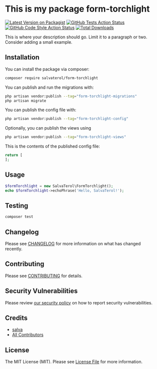 # This is my package form-torchlight

[![Latest Version on Packagist](https://img.shields.io/packagist/v/salvaterol/form-torchlight.svg?style=flat-square)](https://packagist.org/packages/salvaterol/form-torchlight)
[![GitHub Tests Action Status](https://img.shields.io/github/actions/workflow/status/salvaterol/form-torchlight/run-tests.yml?branch=main&label=tests&style=flat-square)](https://github.com/salvaterol/form-torchlight/actions?query=workflow%3Arun-tests+branch%3Amain)
[![GitHub Code Style Action Status](https://img.shields.io/github/actions/workflow/status/salvaterol/form-torchlight/fix-php-code-styling.yml?branch=main&label=code%20style&style=flat-square)](https://github.com/salvaterol/form-torchlight/actions?query=workflow%3A"Fix+PHP+code+styling"+branch%3Amain)
[![Total Downloads](https://img.shields.io/packagist/dt/salvaterol/form-torchlight.svg?style=flat-square)](https://packagist.org/packages/salvaterol/form-torchlight)



This is where your description should go. Limit it to a paragraph or two. Consider adding a small example.

## Installation

You can install the package via composer:

```bash
composer require salvaterol/form-torchlight
```

You can publish and run the migrations with:

```bash
php artisan vendor:publish --tag="form-torchlight-migrations"
php artisan migrate
```

You can publish the config file with:

```bash
php artisan vendor:publish --tag="form-torchlight-config"
```

Optionally, you can publish the views using

```bash
php artisan vendor:publish --tag="form-torchlight-views"
```

This is the contents of the published config file:

```php
return [
];
```

## Usage

```php
$formTorchlight = new SalvaTerol\FormTorchlight();
echo $formTorchlight->echoPhrase('Hello, SalvaTerol!');
```

## Testing

```bash
composer test
```

## Changelog

Please see [CHANGELOG](CHANGELOG.md) for more information on what has changed recently.

## Contributing

Please see [CONTRIBUTING](.github/CONTRIBUTING.md) for details.

## Security Vulnerabilities

Please review [our security policy](../../security/policy) on how to report security vulnerabilities.

## Credits

- [salva](https://github.com/SalvaTerol)
- [All Contributors](../../contributors)

## License

The MIT License (MIT). Please see [License File](LICENSE.md) for more information.
